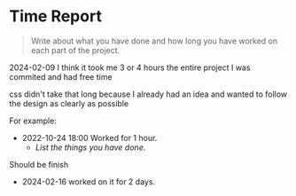 # Time Report

> Write about what you have done and how long you have worked on each part of the project.

2024-02-09
I think it took me 3 or 4 hours the entire project
I was commited and had free time

css didn't take that long because I already had an idea and wanted to follow the design as clearly as possible

For example:

- 2022-10-24 18:00 Worked for 1 hour.
  - _List the things you have done._

Should be finish 
- 2024-02-16 worked on it for 2 days.